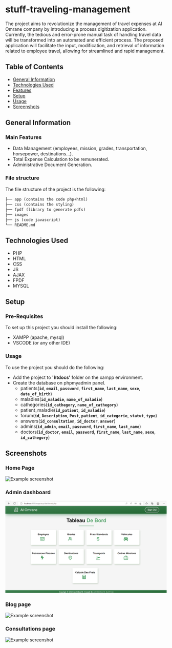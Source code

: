 # stuff-traveling-management
The project aims to revolutionize the management of travel expenses at Al Omrane company by introducing a process digitization application. Currently, the tedious and error-prone manual task of handling travel data will be transformed into an automated and efficient process. The proposed application will facilitate the input, modification, and retrieval of information related to employee travel, allowing for streamlined and rapid management.

## Table of Contents
* [General Information](#general-information)
* [Technologies Used](#technologies-used)
* [Features](#features)
* [Setup](#setup)
* [Usage](#usage)
* [Screenshots](#screenshots)


## General Information
### Main Features
- Data Management (employees, mission, grades, transportation, horsepower, destinations...).
- Total Expense Calculation to be remunerated.
- Administrative Document Generation.


### File structure
The file structure of the project is the following:
```
├── app (contains the code php+html)   
├── css (contains the styling)
├── fpdf (library to generate pdfs)
├── images
├── js (code javascript)
└── README.md
```


## Technologies Used
* PHP
* HTML
* CSS
* JS
* AJAX
* FPDF
* MYSQL


## Setup
### Pre-Requisites
To set up this project you should install the following:
- XAMPP (apache, mysql)
- VSCODE (or any other IDE)

### Usage
To use the project you should do the following:
- Add the project to **'htdocs'** folder on the xampp environment.
- Create the database on phpmyadmin panel.
  * patients(**`id`**, **`email`**, **`password`**, **`first_name`**, **`last_name`**, **`sexe`**, **`date_of_birth`**)
  * maladies(**`id_maladie`**, **`name_of_maladie`**)
  * cathegories(**`id_cathegory`**, **`name_of_cathegory`**)
  * patient_maladie(**`id_patient`**, **`id_maladie`**)
  * forum(**`id`**, **`Description`**, **`Post`**, **`patient`**, **`id_categorie`**, **`statut`**, **`type`**)
  * answers(**`id_consultation`**, **`id_doctor`**, **`answer`**)
  * admins(**`id_admin`**, **`email`**, **`password`**, **`first_name`**, **`last_name`**)
  * doctors(**`id_doctor`**, **`email`**, **`password`**, **`first_name`**, **`last_name`**, **`sexe`**, **`id_cathegory`**)

## Screenshots
### Home Page
![Example screenshot](Screenshots/home.png)
### Admin dashboard 
![Example screenshot](Screenshots/Dashboard.png)
### Blog page
![Example screenshot](Screenshots/Blog.png)
### Consultations page
![Example screenshot](Screenshots/consultations.png)
